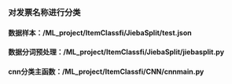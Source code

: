 ### 对发票名称进行分类
#### 数据样本：/ML_project/ItemClassfi/JiebaSplit/test.json
#### 数据分词预处理：/ML_project/ItemClassfi/JiebaSplit/jiebasplit.py
#### cnn分类主函数：/ML_project/ItemClassfi/CNN/cnnmain.py 
